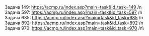 Задача 149: https://acmp.ru/index.asp?main=task&id_task=149 \/n\
Задача 597: https://acmp.ru/index.asp?main=task&id_task=597 \/n\
Задача 685: https://acmp.ru/index.asp?main=task&id_task=685 \/n\
Задача 892: https://acmp.ru/index.asp?main=task&id_task=892 \/n\
Задача 970: https://acmp.ru/index.asp?main=task&id_task=970 \/n\
